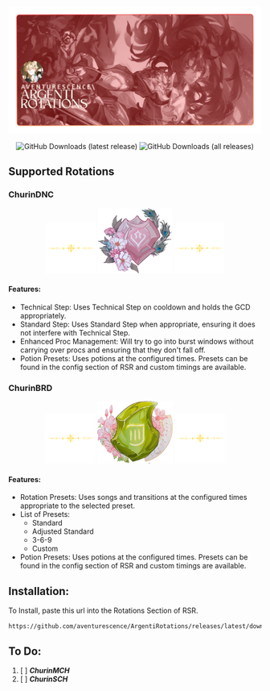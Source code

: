 

![Banner](assets/ArgentiRotations.png)

<div style="text-align: center;">
  <img src="https://img.shields.io/github/downloads/aventurescence/ArgentiRotations/latest/total?style=flat-square" alt="GitHub Downloads (latest release)" />
  <img src="https://img.shields.io/github/downloads/aventurescence/ArgentiRotations/total?style=flat-square" alt="GitHub Downloads (all releases)" />
</div>

## Supported Rotations

### ChurinDNC

<div style="text-align: center;">
  <img src="assets/Separator.png" width="100"/>
  <img src="assets/Dancer.png" alt="ChurinDNC" />
  <img src="assets/Separator.png" width="100" />
</div>

#### Features:
* Technical Step: Uses Technical Step on cooldown and holds the GCD appropriately.
* Standard Step: Uses Standard Step when appropriate, ensuring it does not interfere with Technical Step.
* Enhanced Proc Management: Will try to go into burst windows without carrying over procs and ensuring that they don't fall off.
* Potion Presets: Uses potions at the configured times. Presets can be found in the config section of RSR and custom timings are available.

### ChurinBRD

<div style="text-align: center;">
<img src="assets/Separator.png" width="100" />
  <img src="assets/Bard.png" alt="ChurinDNC" />
<img src="assets/Separator.png" width="100" />
</div>

#### Features:
* Rotation Presets: Uses songs and transitions at the configured times appropriate to the selected preset.
* List of Presets:
   * Standard
   * Adjusted Standard
   * 3-6-9
   * Custom
* Potion Presets: Uses potions at the configured times. Presets can be found in the config section of RSR and custom timings are available.
## Installation:

To Install, paste this url into the Rotations Section of RSR.
```
https://github.com/aventurescence/ArgentiRotations/releases/latest/download/ArgentiRotations.dll
```

## To Do:
1. [ ] **_ChurinMCH_**
2. [ ] **_ChurinSCH_**